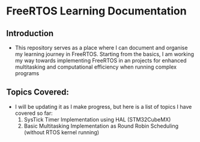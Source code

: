 # FreeRTOS Learning Documentation
## Introduction
* This repository serves as a place where I can document and organise my learning journey in FreeRTOS. Starting from the basics, I am working my way towards implementing FreeRTOS in an projects for enhanced multitasking and computational efficiency when running complex programs

## Topics Covered:
* I will be updating it as I make progress, but here is a list of topics I have covered so far:
    1.  SysTick Timer Implementation using HAL (STM32CubeMX)
    2. Basic Multitasking Implementation as Round Robin Scheduling (without RTOS kernel running)

